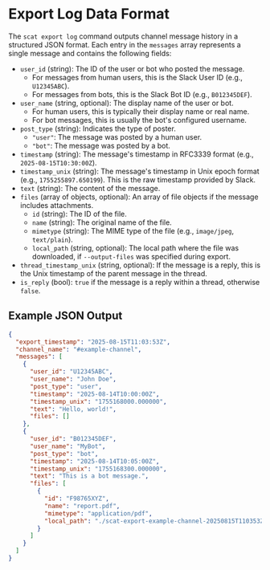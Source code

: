 # Export Log Data Format

The `scat export log` command outputs channel message history in a structured JSON format. Each entry in the `messages` array represents a single message and contains the following fields:

- `user_id` (string): The ID of the user or bot who posted the message.
  - For messages from human users, this is the Slack User ID (e.g., `U12345ABC`).
  - For messages from bots, this is the Slack Bot ID (e.g., `B012345DEF`).
- `user_name` (string, optional): The display name of the user or bot.
  - For human users, this is typically their display name or real name.
  - For bot messages, this is usually the bot's configured username.
- `post_type` (string): Indicates the type of poster.
  - `"user"`: The message was posted by a human user.
  - `"bot"`: The message was posted by a bot.
- `timestamp` (string): The message's timestamp in RFC3339 format (e.g., `2025-08-15T10:30:00Z`).
- `timestamp_unix` (string): The message's timestamp in Unix epoch format (e.g., `1755255897.650199`). This is the raw timestamp provided by Slack.
- `text` (string): The content of the message.
- `files` (array of objects, optional): An array of file objects if the message includes attachments.
  - `id` (string): The ID of the file.
  - `name` (string): The original name of the file.
  - `mimetype` (string): The MIME type of the file (e.g., `image/jpeg`, `text/plain`).
  - `local_path` (string, optional): The local path where the file was downloaded, if `--output-files` was specified during export.
- `thread_timestamp_unix` (string, optional): If the message is a reply, this is the Unix timestamp of the parent message in the thread.
- `is_reply` (bool): `true` if the message is a reply within a thread, otherwise `false`.

## Example JSON Output

```json
{
  "export_timestamp": "2025-08-15T11:03:53Z",
  "channel_name": "#example-channel",
  "messages": [
    {
      "user_id": "U12345ABC",
      "user_name": "John Doe",
      "post_type": "user",
      "timestamp": "2025-08-14T10:00:00Z",
      "timestamp_unix": "1755168000.000000",
      "text": "Hello, world!",
      "files": []
    },
    {
      "user_id": "B012345DEF",
      "user_name": "MyBot",
      "post_type": "bot",
      "timestamp": "2025-08-14T10:05:00Z",
      "timestamp_unix": "1755168300.000000",
      "text": "This is a bot message.",
      "files": [
        {
          "id": "F98765XYZ",
          "name": "report.pdf",
          "mimetype": "application/pdf",
          "local_path": "./scat-export-example-channel-20250815T110353Z/F98765XYZ_report.pdf"
        }
      ]
    }
  ]
}
```